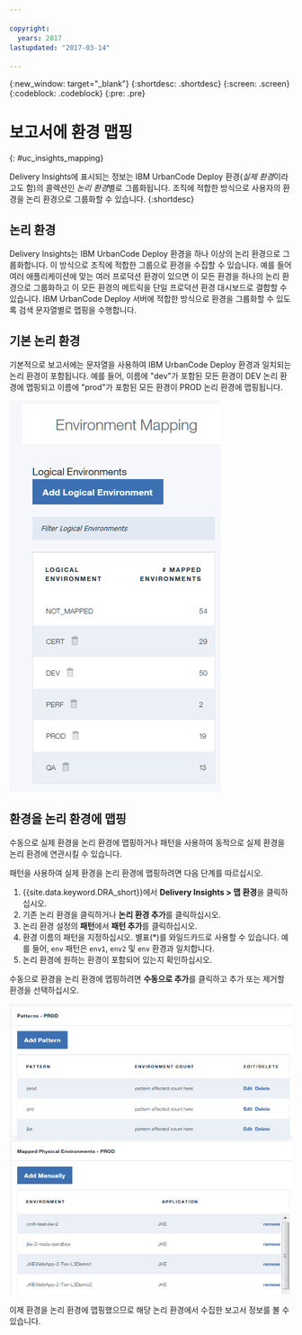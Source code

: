 ```yaml
---

copyright:
  years: 2017
lastupdated: "2017-03-14"

---
```


{:new_window: target="_blank"}
{:shortdesc: .shortdesc}
{:screen: .screen}
{:codeblock: .codeblock}
{:pre: .pre}

# 보고서에 환경 맵핑
{: #uc_insights_mapping}

Delivery Insights에 표시되는 정보는 IBM UrbanCode Deploy 환경(*실제 환경*이라고도 함)의 콜렉션인 *논리 환경*별로 그룹화됩니다. 조직에 적합한 방식으로 사용자의 환경을 논리 환경으로 그룹화할 수 있습니다.
{:shortdesc}

## 논리 환경

Delivery Insights는 IBM UrbanCode Deploy 환경을 하나 이상의 논리 환경으로 그룹화합니다. 이 방식으로 조직에 적합한 그룹으로 환경을 수집할 수 있습니다. 예를 들어 여러 애플리케이션에 맞는 여러 프로덕션 환경이 있으면 이 모든 환경을 하나의 논리 환경으로 그룹화하고 이 모든 환경의 메트릭을 단일 프로덕션 환경 대시보드로 결합할 수 있습니다. IBM UrbanCode Deploy 서버에 적합한 방식으로 환경을 그룹화할 수 있도록 검색 문자열별로 맵핑을 수행합니다.

## 기본 논리 환경

기본적으로 보고서에는 문자열을 사용하여 IBM UrbanCode Deploy 환경과 일치되는 논리 환경이 포함됩니다. 예를 들어, 이름에 "dev"가 포함된 모든 환경이 DEV 논리 환경에 맵핑되고 이름에 "prod"가 포함된 모든 환경이 PROD 논리 환경에 맵핑됩니다.

![기본 논리 환경](images/uc_insights_mapping.gif)

## 환경을 논리 환경에 맵핑

수동으로 실제 환경을 논리 환경에 맵핑하거나 패턴을 사용하여 동적으로 실제 환경을 논리 환경에 연관시킬 수 있습니다.

패턴을 사용하여 실제 환경을 논리 환경에 맵핑하려면 다음 단계를 따르십시오.

1. {{site.data.keyword.DRA_short}}에서 **Delivery Insights > 맵 환경**을 클릭하십시오.
1. 기존 논리 환경을 클릭하거나 **논리 환경 추가**를 클릭하십시오.
1. 논리 환경 설정의 **패턴**에서 **패턴 추가**를 클릭하십시오.
1. 환경 이름의 패턴을 지정하십시오. 별표(*)를 와일드카드로 사용할 수 있습니다. 예를 들어, `env` 패턴은 `env1`, `env2` 및 `env` 환경과 일치합니다.
1. 논리 환경에 원하는 환경이 포함되어 있는지 확인하십시오.

수동으로 환경을 논리 환경에 맵핑하려면 **수동으로 추가**를 클릭하고 추가 또는 제거할 환경을 선택하십시오.

![DevOps Connect에서 통합 설정](images/uc_insights_mapping_manually.gif)

이제 환경을 논리 환경에 맵핑했으므로 해당 논리 환경에서 수집한 보고서 정보를 볼 수 있습니다.
